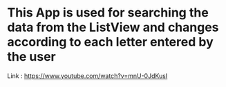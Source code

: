 # This App is used for searching the data from the ListView and changes according to each letter entered by the user

Link : https://www.youtube.com/watch?v=mnU-0JdKusI
